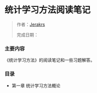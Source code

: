 # 统计学习方法阅读笔记

> 作者：[Jerakrs](http://jerakrs.com/)
>
> 完成日期：

### 主要内容

《统计学习方法》的阅读笔记和一些习题解答。

### 目录

* 第一章 统计学习方法概论 

